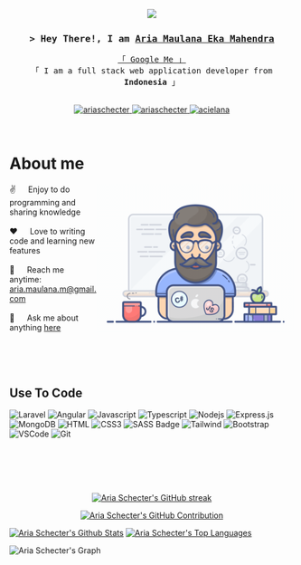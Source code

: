<p align="center">
  <a href="https://github.com/ariaschecter"><img src="https://readme-typing-svg.herokuapp.com/?lines=Laravel%20Developer;Back%20End%20Developer;Associate%20Cloud%20Engineer;Always%20learning%20new%20things&center=true&width=380&height=45"></a>
</p>

<!-- Intro  -->
<h3 align="center">
        <samp>&gt; Hey There!, I am
                <b><a target="_blank" href="https://acielana.my.id">Aria Maulana Eka Mahendra</a></b>
        </samp>
</h3>


<p align="center"> 
  <samp>
    <a href="https://www.google.com/search?q=Aria+Maulana+Eka+Mahendra">「 Google Me 」</a>
    <br>
    「 I am a full stack web application developer from <b>Indonesia</b> 」
    <br>
    <br>
  </samp>
</p>

<p align="center">
 <a href="https://acielana.my.id" target="blank">
  <img src="https://img.shields.io/badge/Website-DC143C?style=for-the-badge&logo=medium&logoColor=white" alt="ariaschecter" />
 </a>
 <a href="https://linkedin.com/in/ariamaulana" target="_blank">
  <img src="https://img.shields.io/badge/LinkedIn-0077B5?style=for-the-badge&logo=linkedin&logoColor=white" alt="ariaschecter"/>
 </a>
 <!-- <a href="https://dev.to/ariaschecter" target="_blank">
  <img src="https://img.shields.io/badge/dev.to-0A0A0A?style=for-the-badge&logo=dev.to&logoColor=white" alt="ariaschecter" />
 </a> -->
<!--  <a href="https://twitter.com/ariaschecter" target="_blank">
  <img src="https://img.shields.io/badge/Twitter-1DA1F2?style=for-the-badge&logo=twitter&logoColor=white" />
 </a> -->
 <a href="https://instagram.com/acielana" target="_blank">
  <img src="https://img.shields.io/badge/Instagram-fe4164?style=for-the-badge&logo=instagram&logoColor=white" alt="acielana" />
 </a> 
</p>
<br />

<!-- About Section -->
 # About me
 
<p>
 <img align="right" width="350" src="/assets/programmer.gif" alt="Coding gif" />
  
 ✌️ &emsp; Enjoy to do programming and sharing knowledge <br/><br/>
 ❤️ &emsp; Love to writing code and learning new features<br/><br/>
 📧 &emsp; Reach me anytime: aria.maulana.m@gmail.com<br/><br/>
 💬 &emsp; Ask me about anything [here](https://github.com/ariaschecter/ariaschecter/issues)

</p>

<br/>
<br/>
<br/>

## Use To Code

<!--
![React](https://img.shields.io/badge/-React-61DBFB?style=for-the-badge&labelColor=black&logo=react&logoColor=61DBFB)
![React Native](https://img.shields.io/badge/React_Native-20232A?style=for-the-badge&logo=react&logoColor=61DAFB)
![Next.js](https://img.shields.io/badge/next.js-000000?style=for-the-badge&logo=nextdotjs&logoColor=white)

-->
![Laravel](https://img.shields.io/badge/Laravel-F05340?style=for-the-badge&labelColor=black&logo=laravel&logoColor=F05340)
![Angular](https://img.shields.io/badge/Angular-B52E31?style=for-the-badge&labelColor=black&logo=angular&logoColor=B52E31)
![Javascript](https://img.shields.io/badge/Javascript-F0DB4F?style=for-the-badge&labelColor=black&logo=javascript&logoColor=F0DB4F)
![Typescript](https://img.shields.io/badge/Typescript-007acc?style=for-the-badge&labelColor=black&logo=typescript&logoColor=007acc)
![Nodejs](https://img.shields.io/badge/Nodejs-3C873A?style=for-the-badge&labelColor=black&logo=node.js&logoColor=3C873A)
![Express.js](https://img.shields.io/badge/Express.js-000000?style=for-the-badge&logo=express&logoColor=white)
![MongoDB](https://img.shields.io/badge/MongoDB-4EA94B?style=for-the-badge&logo=mongodb&logoColor=white)
![HTML](https://img.shields.io/badge/HTML5-E34F26?style=for-the-badge&logo=html5&logoColor=white)
![CSS3](https://img.shields.io/badge/CSS3-1572B6?style=for-the-badge&logo=css3&logoColor=white)
![SASS Badge](https://img.shields.io/badge/Sass-CC6699?style=for-the-badge&logo=sass&logoColor=white)
![Tailwind](https://img.shields.io/badge/Tailwind_CSS-092749?style=for-the-badge&logo=tailwindcss&logoColor=06B6D4&labelColor=000000)
![Bootstrap](https://img.shields.io/badge/Bootstrap-563D7C?style=for-the-badge&logo=bootstrap&logoColor=white)
![VSCode](https://img.shields.io/badge/Visual_Studio-0078d7?style=for-the-badge&logo=visual%20studio&logoColor=white)
![Git](https://img.shields.io/badge/Git-F05032?style=for-the-badge&logo=git&logoColor=white)

<br/>
<br/>
<br/>
<br/>

<p align="center">
  <a href="https://github.com/ariaschecter">
    <img src="https://github-readme-streak-stats.herokuapp.com/?user=ariaschecter&theme=radical&border=7F3FBF&background=0D1117" alt="Aria Schecter's GitHub streak"/>
  </a>
</p>

<p align="center">
  <a href="https://github.com/ariaschecter">
    <img src="https://github-profile-summary-cards.vercel.app/api/cards/profile-details?username=ariaschecter&theme=radical" alt="Aria Schecter's GitHub Contribution"/>
  </a>
</p>

<a> 
    <a href="https://github.com/ariaschecter"><img alt="Aria Schecter's Github Stats" src="https://denvercoder1-github-readme-stats.vercel.app/api?username=ariaschecter&show_icons=true&count_private=true&theme=react&border_color=7F3FBF&bg_color=0D1117&title_color=F85D7F&icon_color=F8D866" height="192px" width="49.5%"/></a>
  <a href="https://github.com/ariaschecter"><img alt="Aria Schecter's Top Languages" src="https://denvercoder1-github-readme-stats.vercel.app/api/top-langs/?username=ariaschecter&langs_count=8&layout=compact&theme=react&border_color=7F3FBF&bg_color=0D1117&title_color=F85D7F&icon_color=F8D866" height="192px" width="49.5%"/></a>
  <br/>
</a>


![Aria Schecter's Graph](https://github-readme-activity-graph.vercel.app/graph?username=ariaschecter&custom_title=Aria%20Schecter's%20GitHub%20Activity%20Graph&bg_color=0D1117&color=7F3FBF&line=7F3FBF&point=7F3FBF&area_color=FFFFFF&title_color=FFFFFF&area=true)
